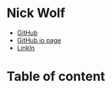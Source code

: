 Nick Wolf
=============

- [GitHub][]
- [GitHub io page][homepage]
- [LinkIn][]



Table of content
=======


[homepage]:http://njwolf02.github.io
[GitHub]:http://github.com/Njwolf02
[LinkIn]:http://www.linkedin.com/in/nick-wolf-69bb2164
